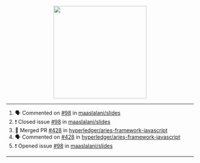 <p align="center">
<img src="https://user-images.githubusercontent.com/61358536/126118557-75ac74a7-4655-4289-9a8d-e536322b7423.png" height="250" width="250"/>
</p>

---

<!--START_SECTION:activity-->
1. 🗣 Commented on [#98](https://github.com/maaslalani/slides/issues/98) in [maaslalani/slides](https://github.com/maaslalani/slides)
2. ❗️ Closed issue [#98](https://github.com/maaslalani/slides/issues/98) in [maaslalani/slides](https://github.com/maaslalani/slides)
3. 🎉 Merged PR [#428](https://github.com/hyperledger/aries-framework-javascript/pull/428) in [hyperledger/aries-framework-javascript](https://github.com/hyperledger/aries-framework-javascript)
4. 🗣 Commented on [#428](https://github.com/hyperledger/aries-framework-javascript/issues/428) in [hyperledger/aries-framework-javascript](https://github.com/hyperledger/aries-framework-javascript)
5. ❗️ Opened issue [#98](https://github.com/maaslalani/slides/issues/98) in [maaslalani/slides](https://github.com/maaslalani/slides)
<!--END_SECTION:activity-->

---
